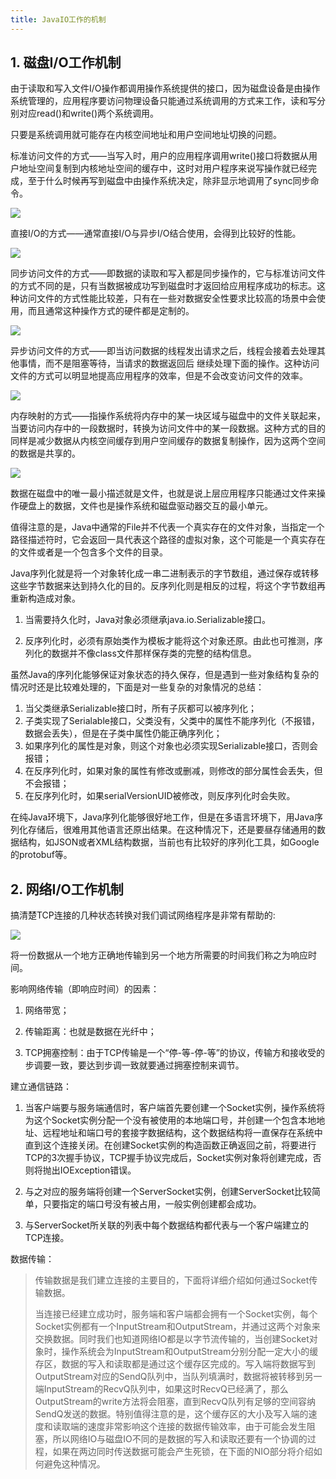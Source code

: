 ```yaml
---
title: JavaIO工作的机制
---
```


## 1. 磁盘I/O工作机制

由于读取和写入文件I/O操作都调用操作系统提供的接口，因为磁盘设备是由操作系统管理的，应用程序要访问物理设备只能通过系统调用的方式来工作，读和写分别对应read()和write()两个系统调用。

只要是系统调用就可能存在内核空间地址和用户空间地址切换的问题。

标准访问文件的方式——当写入时，用户的应用程序调用write()接口将数据从用户地址空间复制到内核地址空间的缓存中，这时对用户程序来说写操作就已经完成，至于什么时候再写到磁盘中由操作系统决定，除非显示地调用了sync同步命令。

![](https://figure-bed.chua-n.com/JavaWeb/后端/13.png)

直接I/O的方式——通常直接I/O与异步I/O结合使用，会得到比较好的性能。

![](https://figure-bed.chua-n.com/JavaWeb/后端/14.png)

同步访问文件的方式——即数据的读取和写入都是同步操作的，它与标准访问文件的方式不同的是，只有当数据被成功写到磁盘时才返回给应用程序成功的标志。这种访问文件的方式性能比较差，只有在一些对数据安全性要求比较高的场景中会使用，而且通常这种操作方式的硬件都是定制的。

![](https://figure-bed.chua-n.com/JavaWeb/后端/15.png)

异步访问文件的方式——即当访问数据的线程发出请求之后，线程会接着去处理其他事情，而不是阻塞等待，当请求的数据返回后 继续处理下面的操作。这种访问文件的方式可以明显地提高应用程序的效率，但是不会改变访问文件的效率。

![](https://figure-bed.chua-n.com/JavaWeb/后端/16.png)

内存映射的方式——指操作系统将内存中的某一块区域与磁盘中的文件关联起来，当要访问内存中的一段数据时，转换为访问文件中的某一段数据。这种方式的目的同样是减少数据从内核空间缓存到用户空间缓存的数据复制操作，因为这两个空间的数据是共享的。

![](https://figure-bed.chua-n.com/JavaWeb/后端/17.png)

数据在磁盘中的唯一最小描述就是文件，也就是说上层应用程序只能通过文件来操作硬盘上的数据，文件也是操作系统和磁盘驱动器交互的最小单元。

值得注意的是，Java中通常的File并不代表一个真实存在的文件对象，当指定一个路径描述符时，它会返回一具代表这个路径的虚拟对象，这个可能是一个真实存在的文件或者是一个包含多个文件的目录。

Java序列化就是将一个对象转化成一串二进制表示的字节数组，通过保存或转移这些字节数据来达到持久化的目的。反序列化则是相反的过程，将这个字节数组再重新构造成对象。

1. 当需要持久化时，Java对象必须继承java.io.Serializable接口。

2. 反序列化时，必须有原始类作为模板才能将这个对象还原。由此也可推测，序列化的数据并不像class文件那样保存类的完整的结构信息。

虽然Java的序列化能够保证对象状态的持久保存，但是遇到一些对象结构复杂的情况时还是比较难处理的，下面是对一些复杂的对象情况的总结：

1. 当父类继承Serializable接口时，所有子灰都可以被序列化；
2. 子类实现了Serialable接口，父类没有，父类中的属性不能序列化（不报错，数据会丢失），但是在子类中属性仍能正确序列化；
3. 如果序列化的属性是对象，则这个对象也必须实现Serializable接口，否则会报错；
4. 在反序列化时，如果对象的属性有修改或删减，则修改的部分属性会丢失，但不会报错；
5. 在反序列化时，如果serialVersionUID被修改，则反序列化时会失败。

在纯Java环境下，Java序列化能够很好地工作，但是在多语言环境下，用Java序列化存储后，很难用其他语言还原出结果。在这种情况下，还是要昼存储通用的数据结构，如JSON或者XML结构数据，当前也有比较好的序列化工具，如Google的protobuf等。

## 2. 网络I/O工作机制

搞清楚TCP连接的几种状态转换对我们调试网络程序是非常有帮助的:

![](https://figure-bed.chua-n.com/JavaWeb/后端/18.png)

将一份数据从一个地方正确地传输到另一个地方所需要的时间我们称之为响应时间。

影响网络传输（即响应时间）的因素：

1. 网络带宽；

2. 传输距离：也就是数据在光纤中；

3. TCP拥塞控制：由于TCP传输是一个“停-等-停-等”的协议，传输方和接收受的步调要一致，要达到步调一致就要通过拥塞控制来调节。

建立通信链路：

1. 当客户端要与服务端通信时，客户端首先要创建一个Socket实例，操作系统将为这个Socket实例分配一个没有被使用的本地端口号，并创建一个包含本地地址、远程地址和端口号的套接字数据结构，这个数据结构将一直保存在系统中直到这个连接关闭。在创建Socket实例的构造函数正确返回之前，将要进行TCP的3次握手协议，TCP握手协议完成后，Socket实例对象将创建完成，否则将抛出IOException错误。

2. 与之对应的服务端将创建一个ServerSocket实例，创建ServerSocket比较简单，只要指定的端口号没有被占用，一般实例创建都会成功。

3. 与ServerSocket所关联的列表中每个数据结构都代表与一个客户端建立的TCP连接。

数据传输：

> 传输数据是我们建立连接的主要目的，下面将详细介绍如何通过Socket传输数据。
>
> 当连接已经建立成功时，服务端和客户端都会拥有一个Socket实例，每个Socket实例都有一个InputStream和OutputStream，并通过这两个对象来交换数据。同时我们也知道网络IO都是以字节流传输的，当创建Socket对象时，操作系统会为InputStream和OutputStream分别分配一定大小的缓存区，数据的写入和读取都是通过这个缓存区完成的。写入端将数据写到OutputStream对应的SendQ队列中，当队列填满时，数据将被转移到另一端InputStream的RecvQ队列中，如果这时RecvQ已经满了，那么OutputStream的write方法将会阻塞，直到RecvQ队列有足够的空间容纳SendQ发送的数据。特别值得注意的是，这个缓存区的大小及写入端的速度和读取端的速度非常影响这个连接的数据传输效率，由于可能会发生阻塞，所以网络IO与磁盘IO不同的是数据的写入和读取还要有一个协调的过程，如果在两边同时传送数据可能会产生死锁，在下面的NIO部分将介绍如何避免这种情况。

